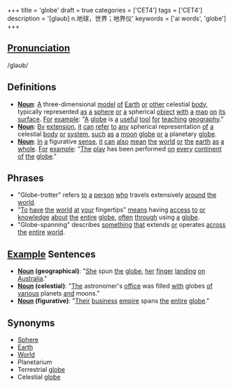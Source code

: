 +++
title = 'globe'
draft = true
categories = ['CET4']
tags = ['CET4']
description = '[gləub] n.地球，世界；地界仪'
keywords = ['ai words', 'globe']
+++

## [Pronunciation](/en/post/pronunciation/)
/ɡləʊb/

## Definitions
- **[Noun](/en/post/noun/)**: [A](/en/post/a/) three-dimensional [model](/en/post/model/) [of](/en/post/of/) [Earth](/en/post/earth/) [or](/en/post/or/) [other](/en/post/other/) celestial [body](/en/post/body/), typically represented [as](/en/post/as/) [a](/en/post/a/) [sphere](/en/post/sphere/) [or](/en/post/or/) [a](/en/post/a/) spherical [object](/en/post/object/) [with](/en/post/with/) [a](/en/post/a/) [map](/en/post/map/) [on](/en/post/on/) [its](/en/post/its/) [surface](/en/post/surface/). [For](/en/post/for/) [example](/en/post/example/): "[A](/en/post/a/) [globe](/en/post/globe/) is [a](/en/post/a/) [useful](/en/post/useful/) [tool](/en/post/tool/) [for](/en/post/for/) [teaching](/en/post/teaching/) [geography](/en/post/geography/)."
- **[Noun](/en/post/noun/)**: [By](/en/post/by/) [extension](/en/post/extension/), [it](/en/post/it/) [can](/en/post/can/) [refer](/en/post/refer/) [to](/en/post/to/) [any](/en/post/any/) spherical representation [of](/en/post/of/) [a](/en/post/a/) celestial [body](/en/post/body/) [or](/en/post/or/) [system](/en/post/system/), [such](/en/post/such/) [as](/en/post/as/) [a](/en/post/a/) [moon](/en/post/moon/) [globe](/en/post/globe/) [or](/en/post/or/) [a](/en/post/a/) planetary [globe](/en/post/globe/).
- **[Noun](/en/post/noun/)**: [In](/en/post/in/) [a](/en/post/a/) figurative [sense](/en/post/sense/), [it](/en/post/it/) [can](/en/post/can/) [also](/en/post/also/) [mean](/en/post/mean/) [the](/en/post/the/) [world](/en/post/world/) [or](/en/post/or/) [the](/en/post/the/) [earth](/en/post/earth/) [as](/en/post/as/) [a](/en/post/a/) [whole](/en/post/whole/). [For](/en/post/for/) [example](/en/post/example/): "[The](/en/post/the/) [play](/en/post/play/) has been performed [on](/en/post/on/) [every](/en/post/every/) [continent](/en/post/continent/) [of](/en/post/of/) [the](/en/post/the/) [globe](/en/post/globe/)."

## Phrases
- "Globe-trotter" refers [to](/en/post/to/) [a](/en/post/a/) [person](/en/post/person/) [who](/en/post/who/) travels extensively [around](/en/post/around/) [the](/en/post/the/) [world](/en/post/world/).
- "[To](/en/post/to/) [have](/en/post/have/) [the](/en/post/the/) [world](/en/post/world/) [at](/en/post/at/) [your](/en/post/your/) fingertips" [means](/en/post/means/) having [access](/en/post/access/) [to](/en/post/to/) [or](/en/post/or/) [knowledge](/en/post/knowledge/) [about](/en/post/about/) [the](/en/post/the/) [entire](/en/post/entire/) [globe](/en/post/globe/), [often](/en/post/often/) [through](/en/post/through/) using [a](/en/post/a/) [globe](/en/post/globe/).
- "Globe-spanning" describes [something](/en/post/something/) [that](/en/post/that/) extends [or](/en/post/or/) operates [across](/en/post/across/) [the](/en/post/the/) [entire](/en/post/entire/) [world](/en/post/world/).

## [Example](/en/post/example/) Sentences
- **[Noun](/en/post/noun/) (geographical)**: "[She](/en/post/she/) spun [the](/en/post/the/) [globe](/en/post/globe/), [her](/en/post/her/) [finger](/en/post/finger/) [landing](/en/post/landing/) [on](/en/post/on/) [Australia](/en/post/australia/)."
- **[Noun](/en/post/noun/) (celestial)**: "[The](/en/post/the/) astronomer's [office](/en/post/office/) was filled [with](/en/post/with/) globes [of](/en/post/of/) [various](/en/post/various/) planets [and](/en/post/and/) moons."
- **[Noun](/en/post/noun/) (figurative)**: "[Their](/en/post/their/) [business](/en/post/business/) [empire](/en/post/empire/) spans [the](/en/post/the/) [entire](/en/post/entire/) [globe](/en/post/globe/)."

## Synonyms
- [Sphere](/en/post/sphere/)
- [Earth](/en/post/earth/)
- [World](/en/post/world/)
- Planetarium
- Terrestrial [globe](/en/post/globe/)
- Celestial [globe](/en/post/globe/)
